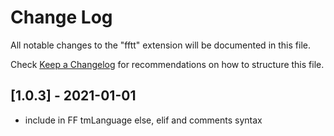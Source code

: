 # Change Log

All notable changes to the "fftt" extension will be documented in this file.

Check [Keep a Changelog](http://keepachangelog.com/) for recommendations on how to structure this file.

## [1.0.3] - 2021-01-01

- include in FF tmLanguage else, elif and comments syntax